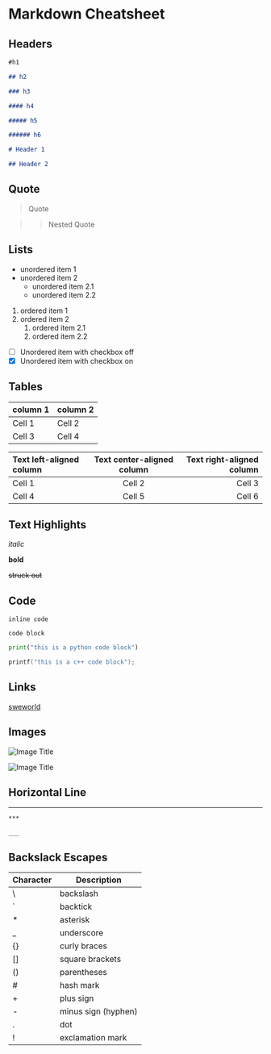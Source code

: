 # Markdown Cheatsheet

## Headers

```md
#h1

## h2

### h3

#### h4

##### h5

###### h6

# Header 1

## Header 2
```

## Quote

> Quote

> > Nested Quote

## Lists

- unordered item 1
- unordered item 2
  - unordered item 2.1
  - unordered item 2.2

1. ordered item 1
2. ordered item 2
   1. ordered item 2.1
   2. ordered item 2.2

- [ ] Unordered item with checkbox off
- [x] Unordered item with checkbox on

## Tables

| column 1 | column 2 |
| -------- | -------- |
| Cell 1   | Cell 2   |
| Cell 3   | Cell 4   |

| Text left-aligned column | Text center-aligned column | Text right-aligned column |
| :----------------------- | :------------------------: | ------------------------: |
| Cell 1                   |           Cell 2           |                    Cell 3 |
| Cell 4                   |           Cell 5           |                    Cell 6 |

## Text Highlights

_italic_

**bold**

~~struck out~~

## Code

`inline code`

```
code block
```

```python
print("this is a python code block")
```

```cpp
printf("this is a c++ code block");
```

## Links

[sweworld](https://sweworld.com)

## Images

![Image Title](/path/to/your/image)

![Image Title](https://your-image-url)

## Horizontal Line

---

    ***

    ___

## Backslack Escapes

| Character | Description         |
| --------- | ------------------- |
| \         | backslash           |
| \`         | backtick            |
| \*        | asterisk            |
| \_        | underscore          |
| {}        | curly braces        |
| []        | square brackets     |
| ()        | parentheses         |
| #         | hash mark           |
| +         | plus sign           |
| -         | minus sign (hyphen) |
| .         | dot                 |
| !         | exclamation mark    |
